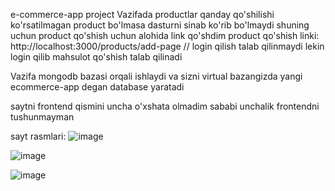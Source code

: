 e-commerce-app project
Vazifada productlar qanday qo'shilishi ko'rsatilmagan product bo'lmasa dasturni sinab ko'rib bo'lmaydi shuning uchun product qo'shish uchun alohida link qo'shdim
product qo'shish linki: http://localhost:3000/products/add-page     // login qilish talab qilinmaydi lekin login qilib mahsulot qo'shish talab qilinadi

Vazifa mongodb bazasi orqali ishlaydi va sizni virtual bazangizda yangi ecommerce-app degan database yaratadi

saytni frontend qismini uncha o'xshata olmadim sababi unchalik frontendni tushunmayman

sayt rasmlari:
![image](https://github.com/user-attachments/assets/553971c2-5d6f-4de2-ab30-4479a4d7e6bc)

![image](https://github.com/user-attachments/assets/7e5c346c-55d2-4426-8a5a-df1d8d7177ca)

![image](https://github.com/user-attachments/assets/982d8b74-ad09-4286-b199-9e6475cae28e)
